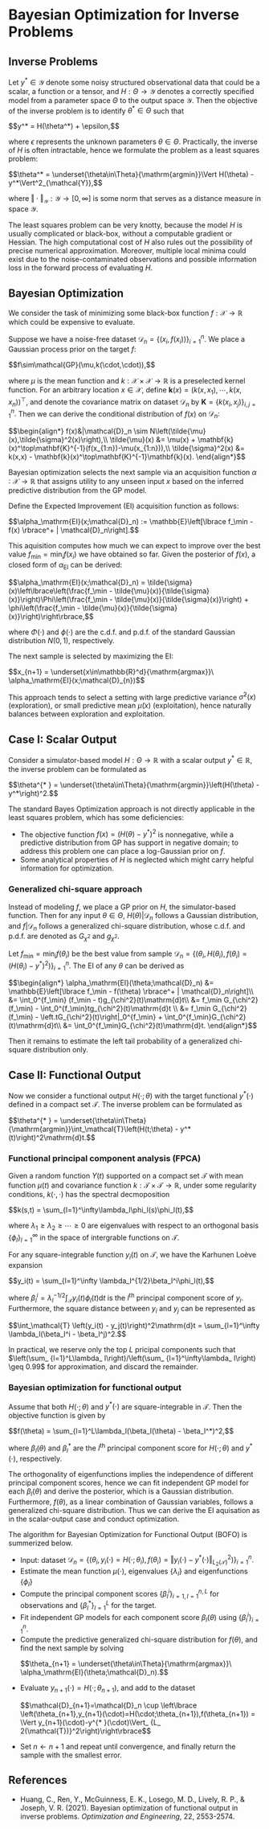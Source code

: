# Bayesian Optimization for Inverse Problems
## Inverse Problems
Let $y^{* }\in\mathcal{Y}$ denote some noisy structured observational data that could be a scalar, a function or a tensor, and $H:\Theta\to\mathcal{Y}$ denotes a correctly specified model from a parameter space $\Theta$ to the output space $\mathcal{Y}.$ Then the objective of the inverse problem is to identify $\theta^{* }\in\Theta$ such that
<p>$$y^* = H(\theta^*) + \epsilon,$$</p>

where $\epsilon$ represents the unknown parameters $\theta\in\Theta.$ Practically, the inverse of $H$ is often intractable, hence we formulate the problem as a least squares problem:
<p>$$\theta^* = \underset{\theta\in\Theta}{\mathrm{argmin}}\Vert H(\theta) - y^*\Vert^2_{\mathcal{Y}},$$</p>

where $\Vert\cdot\Vert_\mathcal{Y}:\mathcal{Y}\to[0,\infty]$ is some norm that serves as a distance measure in space $\mathcal{Y}.$

The least squares problem can be very knotty, because the model $H$ is usually complicated or black-box, without a computable gradient or Hessian. The high computational cost of $H$ also rules out the possibility of precise numerical approximation. Moreover, multiple local minima could exist due to the noise-contaminated observations and possible information loss in the forward process of evaluating $H.$

## Bayesian Optimization
We consider the task of minimizing some black-box function $f:\mathcal{X}\to\mathbb{R}$ which could be expensive to evaluate. 

Suppose we have a noise-free dataset $\mathcal{D}_ n = \lbrace (x_i,f(x_i))\rbrace_ {i=1}^n.$ We place a Gaussian process prior on the target $f:$
<p>$$f\sim\mathcal{GP}(\mu,k(\cdot,\cdot)),$$</p>

where $\mu$ is the mean function and $k:\mathcal{X}\times\mathcal{X}\to\mathbb{R}$ is a preselected kernel function. For an arbitrary location $x\in\mathcal{X},$ define $\mathbf{k}(x) = \left(k(x,x_1),\cdots,k(x,x_n)\right)^\top,$ and denote the covariance matrix on dataset $\mathcal{D}_ n$ by $\mathbf{K}=\lbrace k(x_ i,x_ j)\rbrace_ {i,j=1}^n.$ Then we can derive the conditional distribution of $f(x)$ on $\mathcal{D}_ n:$
<p>$$\begin{align*}
  f(x)&|\mathcal{D}_n \sim N\left(\tilde{\mu}(x),\tilde{\sigma}^2(x)\right),\\
  \tilde{\mu}(x) &= \mu(x) + \mathbf{k}(x)^\top\mathbf{K}^{-1}(f(x_{1:n})-\mu(x_{1:n})),\\
  \tilde{\sigma}^2(x) &= k(x,x) - \mathbf{k}(x)^\top\mathbf{K}^{-1}\mathbf{k}(x).
\end{align*}$$</p>

Bayesian optimization  selects the next sample via an acquisition function $\alpha∶ \mathcal{X}\to\mathbb{R}$ that assigns utility to any unseen input $x$ based on the inferred predictive distribution from the GP model. 

Define the Expected Improvement (EI) acquisition function as follows:
<p>$$\alpha_\mathrm{EI}(x;\mathcal{D}_n) := \mathbb{E}\left[\lbrace f_\min - f(x) \rbrace^+ | \mathcal{D}_n\right].$$</p>

This aquisition computes how much we can expect to improve over the best value $f_\min = \min_i f(x_i)$ we have obtained so far. Given the posterior of $f(x),$ a closed form of $\alpha_ \mathrm{EI}$ can be derived:
<p>$$\alpha_\mathrm{EI}(x;\mathcal{D}_n) = \tilde{\sigma}(x)\left\lbrace\left(\frac{f_\min - \tilde{\mu}(x)}{\tilde{\sigma}(x)}\right)\Phi\left(\frac{f_\min - \tilde{\mu}(x)}{\tilde{\sigma}(x)}\right) + \phi\left(\frac{f_\min - \tilde{\mu}(x)}{\tilde{\sigma}(x)}\right)\right\rbrace,$$</p>

where $\Phi(\cdot)$ and $\phi(\cdot)$ are the c.d.f. and p.d.f. of the standard Gaussian distribution $N(0,1),$ respectively.

The next sample is selected by maximizing the EI:
<p>$$x_{n+1} = \underset{x\in\mathbb{R}^d}{\mathrm{argmax}}\ \alpha_\mathrm{EI}(x;\mathcal{D}_{n})$$</p>

This approach tends to select a setting with large predictive variance $\tilde{\sigma}^2(x)$ (exploration), or small predictive mean $\tilde{\mu}(x)$ (exploitation), hence naturally balances between exploration and exploitation.

## Case I: Scalar Output
Consider a simulator-based model $H:\Theta\to\mathbb{R}$ with a scalar output $y^{* }\in\mathbb{R},$ the inverse problem can be formulated as
<p>$$\theta^{* } = \underset{\theta\in\Theta}{\mathrm{argmin}}\left(H(\theta) - y^*\right)^2.$$</p>

The standard Bayes Optimization approach is not directly applicable in the least squares problem, which has some deficiencies:
+ The objective function $f(x) = \left(H(\theta) - y^*\right)^2$ is nonnegative, while a predictive distribution from GP has support in negative domain; to address this problem one can place a log-Gaussian prior on $f.$ 
+ Some analytical properties of $H$ is neglected which might carry helpful information for optimization.

### Generalized chi-square approach
Instead of modeling $f,$ we place a GP prior on $H,$ the simulator-based function. Then for any input $\theta\in\Theta,$ $H(\theta)\vert\mathcal{D}_ n$ follows a Gaussian distribution, and $f\vert\mathcal{D}_ n$ follows a generalized chi-square distribution, whose c.d.f. and p.d.f. are denoted as $G_ {\chi^2}$ and $g_ {\chi^2}.$

Let $f_\min = \min_i f(\theta_i)$ be the best value from sample $\mathcal{D}_ n = \left\lbrace\left(\theta_ i,H(\theta_ i),f(\theta_ i) = (H(\theta_ i) - y^{* })^2\right)\right\rbrace_ {i=1}^n.$ The EI of any $\theta$ can be derived as
<p>$$\begin{align*}
  \alpha_\mathrm{EI}(\theta;\mathcal{D}_n) &= \mathbb{E}\left[\lbrace f_\min - f(\theta) \rbrace^+ | \mathcal{D}_n\right]\\
  &= \int_0^{f_\min} (f_\min - t)g_{\chi^2}(t)\mathrm{d}t\\
  &= f_\min G_{\chi^2}(f_\min) - \int_0^{f_\min}tg_{\chi^2}(t)\mathrm{d}t \\
  &= f_\min G_{\chi^2}(f_\min) - \left.tG_{\chi^2}(t)\right|_0^{f_\min} + \int_0^{f_\min}G_{\chi^2}(t)\mathrm{d}t\\
  &= \int_0^{f_\min}G_{\chi^2}(t)\mathrm{d}t.
\end{align*}$$</p>

Then it remains to estimate the left tail probability of a generalized chi-square distribution only.

## Case II: Functional Output
Now we consider a functional output $H(\cdot;\theta)$ with the target functional $y^{* }(\cdot)$ defined in a compact set $\mathcal{T}.$ The inverse problem can be formulated as
<p>$$\theta^{* } = \underset{\theta\in\Theta}{\mathrm{argmin}}\int_\mathcal{T}\left(H(t;\theta) - y^*(t)\right)^2\mathrm{d}t.$$</p>

### Functional principal component analysis (FPCA)
Given a random function $Y(t)$ supported on a compact set $\mathcal{T}$ with mean function $\mu(t)$ and covariance function $k:\mathcal{T}\times\mathcal{T}\to\mathbb{R},$ under some regularity conditions, $k(\cdot,\cdot)$ has the spectral decmoposition
<p>$$k(s,t) = \sum_{l=1}^\infty\lambda_l\phi_l(s)\phi_l(t),$$</p>

where $\lambda_1\geq\lambda_2\geq\cdots\geq 0$ are eigenvalues with respect to an orthogonal basis $\lbrace \phi_ l\rbrace_ {l=1}^\infty$ in the space of intergrable functions on $\mathcal{T}.$

For any square-integrable function $y_i(t)$ on $\mathcal{T},$ we have the Karhunen Loève expansion
<p>$$y_i(t) = \sum_{l=1}^\infty \lambda_l^{1/2}\beta_l^i\phi_l(t),$$</p>

where $\beta_ l^i = \lambda_ l^{-1/2}\int_ \mathcal{T}y_ i(t)\phi_l(t)\mathrm{d}t$ is the $l^\text{th}$ principal component score of $y_i.$ Furthermore, the square distance between $y_i$ and $y_j$ can be represented as
<p>$$\int_\mathcal{T} \left(y_i(t) - y_j(t)\right)^2\mathrm{d}t = \sum_{l=1}^\infty \lambda_l(\beta_l^i - \beta_l^j)^2.$$</p>

In practical, we reserve only the top $L$ pricipal components such that $\left(\sum_ {l=1}^L\lambda_ l\right)/\left(\sum_ {l=1}^\infty\lambda_ l\right) \geq 0.99$ for approximation, and discard the remainder.

### Bayesian optimization for functional output
Assume that both $H(\cdot;\theta)$ and $y^{* }(\cdot)$ are square-integrable in $\mathcal{T}.$ Then the objective function is given by
<p>$$f(\theta) = \sum_{l=1}^L\lambda_l(\beta_l(\theta) - \beta_l^*)^2,$$</p>

where $\beta_ l(\theta)$ and $\beta_ l^{* }$ are the $l^\text{th}$ principal component score for $H(\cdot;\theta)$ and $y^{* }(\cdot),$ respectively.

The orthogonality of eigenfunctions implies the independence of different principal component scores, hence we can fit independent GP model for each $\beta_l(\theta)$ and derive the posterior, which is a Gaussian distribution. Furthermore, $f(\theta),$ as a linear combination of Gaussian variables, follows a generalized chi-square distribution. Thus we can derive the EI aquisation as in the scalar-output case and conduct optimization.

The algorithm for Bayesian Optimization for Functional Output (BOFO) is summerized below.
+ Input: dataset $\mathcal{D}_ n = \left\lbrace \left(\theta_i,y_i(\cdot)=H(\cdot;\theta_i),f(\theta_i) = \Vert y_i(\cdot)-y^{* }(\cdot)\Vert_ {L_ 2(\mathcal{T})}^2\right)\right\rbrace_ {i=1}^n.$
+ Estimate the mean function $\mu(\cdot),$ eigenvalues $\lbrace \lambda_ l\rbrace$ and eigenfunctions $\lbrace \phi_ l\rbrace$
+ Compute the principal component scores $\lbrace\beta_ l^i\rbrace_ {i=1,l=1}^{n,L}$ for observations and $\lbrace\beta_ l^{* }\rbrace_ {l=1}^L$ for the target.
+ Fit independent GP models for each component score $\beta_ l(\theta)$ using $\lbrace \beta_ l^i\rbrace_ {i=1}^n.$
+ Compute the predictive generalized chi-square distribution for $f(\theta),$ and find the next sample by solving
  <p>$$\theta_{n+1} = \underset{\theta\in\Theta}{\mathrm{argmax}}\ \alpha_\mathrm{EI}(\theta;\mathcal{D}_n).$$</p>
+ Evaluate $y_ {n+1}(\cdot)=H(\cdot;\theta_ {n+1}),$ and add to the dataset
  <p>$$\mathcal{D}_{n+1}=\mathcal{D}_n \cup \left\lbrace \left(\theta_{n+1},y_{n+1}(\cdot)=H(\cdot;\theta_{n+1}),f(\theta_{n+1}) = \Vert y_{n+1}(\cdot)-y^{* }(\cdot)\Vert_ {L_ 2(\mathcal{T})}^2\right)\right\rbrace$$</p>
+ Set $n\gets n+1$ and repeat until convergence, and finally return the sample with the smallest error.

## References
+ Huang, C., Ren, Y., McGuinness, E. K., Losego, M. D., Lively, R. P., & Joseph, V. R. (2021). Bayesian optimization of functional output in inverse problems. *Optimization and Engineering*, 22, 2553-2574.

